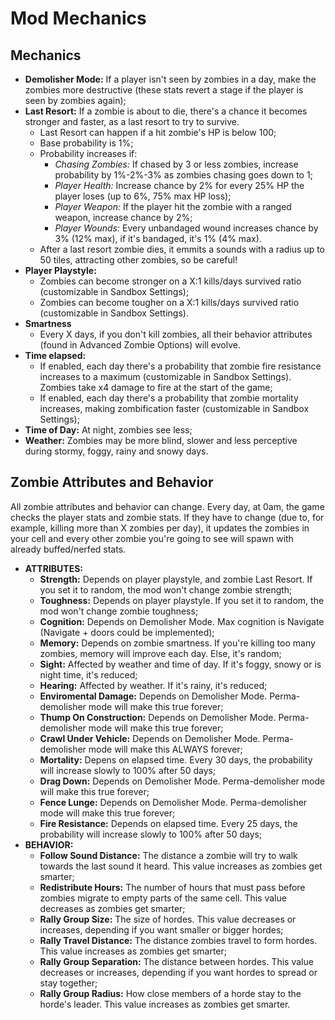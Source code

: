 # Mod Mechanics
## Mechanics
- **Demolisher Mode:** If a player isn't seen by zombies in a day, make the zombies more destructive (these stats revert a stage if the player is seen by zombies again);
- **Last Resort:** If a zombie is about to die, there's a chance it becomes stronger and faster, as a last resort to try to survive.
    - Last Resort can happen if a hit zombie's HP is below 100;
    - Base probability is 1%;
    - Probability increases if:
        - *Chasing Zombies:* If chased by 3 or less zombies, increase probability by 1%-2%-3% as zombies chasing goes down to 1;
        - *Player Health:* Increase chance by 2% for every 25% HP the player loses (up to 6%, 75% max HP loss);
        - *Player Weapon:* If the player hit the zombie with a ranged weapon, increase chance by 2%;
        - *Player Wounds:* Every unbandaged wound increases chance by 3% (12% max), if it's bandaged, it's 1% (4% max).
    - After a last resort zombie dies, it emmits a sounds with a radius up to 50 tiles, attracting other zombies, so be careful!
- **Player Playstyle:**
    - Zombies can become stronger on a X:1 kills/days survived ratio (customizable in Sandbox Settings);
    - Zombies can become tougher on a X:1 kills/days survived ratio (customizable in Sandbox Settings).
- **Smartness**
    - Every X days, if you don't kill zombies, all their behavior attributes (found in Advanced Zombie Options) will evolve.
- **Time elapsed:**
    - If enabled, each day there's a probability that zombie fire resistance increases to a maximum (customizable in Sandbox Settings). Zombies take x4 damage to fire at the start of the game;
    - If enabled, each day there's a probability that zombie mortality increases, making zombification faster (customizable in Sandbox Settings);
- **Time of Day:** At night, zombies see less;
- **Weather:** Zombies may be more blind, slower and less perceptive during stormy, foggy, rainy and snowy days.

## Zombie Attributes and Behavior
All zombie attributes and behavior can change. Every day, at 0am, the game checks the player stats and zombie stats. If they have to change (due to, for example, killing more than X zombies per day), it updates the zombies in your cell and every other zombie you're going to see will spawn with already buffed/nerfed stats.
- **ATTRIBUTES:**
    - **Strength:** Depends on player playstyle, and zombie Last Resort. If you set it to random, the mod won't change zombie strength;
    - **Toughness:** Depends on player playstyle. If you set it to random, the mod won't change zombie toughness;
    - **Cognition:** Depends on Demolisher Mode. Max cognition is Navigate (Navigate + doors could be implemented);
    - **Memory:** Depends on zombie smartness. If you're killing too many zombies, memory will improve each day. Else, it's random;
    - **Sight:** Affected by weather and time of day. If it's foggy, snowy or is night time, it's reduced;
    - **Hearing:** Affected by weather. If it's rainy, it's reduced;
    - **Enviromental Damage:** Depends on Demolisher Mode. Perma-demolisher mode will make this true forever;
    - **Thump On Construction:** Depends on Demolisher Mode. Perma-demolisher mode will make this true forever;
    - **Crawl Under Vehicle:** Depends on Demolisher Mode. Perma-demolisher mode will make this ALWAYS forever;
    - **Mortality:** Depens on elapsed time. Every 30 days, the probability will increase slowly to 100% after 50 days;
    - **Drag Down:** Depends on Demolisher Mode. Perma-demolisher mode will make this true forever;
    - **Fence Lunge:** Depends on Demolisher Mode. Perma-demolisher mode will make this true forever;
    - **Fire Resistance:** Depends on elapsed time. Every 25 days, the probability will increase slowly to 100% after 50 days;
- **BEHAVIOR:**
    - **Follow Sound Distance:** The distance a zombie will try to walk towards the last sound it heard. This value increases as zombies get smarter;
    - **Redistribute Hours:** The number of hours that must pass before zombies migrate to empty parts of the same cell. This value decreases as zombies get smarter;
    - **Rally Group Size:** The size of hordes. This value decreases or increases, depending if you want smaller or bigger hordes;
    - **Rally Travel Distance:** The distance zombies travel to form hordes. This value increases as zombies get smarter;
    - **Rally Group Separation:** The distance between hordes. This value decreases or increases, depending if you want hordes to spread or stay together;
    - **Rally Group Radius:** How close members of a horde stay to the horde's leader. This value increases as zombies get smarter.